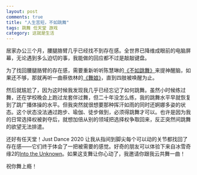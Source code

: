 ```yaml
---
layout: post
comments: true
title: "人生苦短，不如跳舞"
tags: 跳舞 任天堂 游戏
category: 这就是生活
---
```


居家办公三个月，腰腿胳臂几乎已经找不到存在感。全世界已降维成眼前的电脑屏幕，无论遇到多么迫切的事，我能做的回应都不过是敲敲键盘。

为了找回腰腿胳臂的存在感，需要重新听听陈慧琳的[《不如跳舞》](https://www.youtube.com/watch?v=HlQONDEUPto&list=RDHlQONDEUPto&start_radio=1&t=32)来提神醒脑，如果还不够，那就再听一曲蔡依林的[《舞娘》](https://www.youtube.com/watch?v=0EN3MnGEBXk)，直到四肢被唤醒为止。

然后就尴尬了，因为这时候我发现我几乎已经忘记了如何跳舞。虽然小时候练过舞，还在学校晚会上跑过龙套伴过舞，但二十年没怎么练，我的跳舞水平早就恢复到了跳广播体操的水平。但我突然就很想要那种挥汗如雨的同时还婀娜多姿的状态。这个状态没法通过跑步、瑜伽、徒步做到，必须得跳舞才可以。也许是因为我的日常选择权被剥夺后，就想加倍从别的领域把选择权争取回来，反正突然间跳舞的欲望无法排遣。

还好有任天堂！Just Dance 2020 让我从指间到脚尖每个可以动的关节都找回了存在感——它们终于体会了一把被需要的感觉。好奇的朋友可以体验下来自冰雪奇缘2的[Into the Unknown](https://www.youtube.com/watch?v=5WNNEyhYv_Q)。如果这支舞让你心动了，我邀请你跟我云共舞一曲！

祝你舞上瘾！






